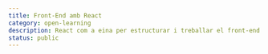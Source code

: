 ```yaml
---
title: Front-End amb React
category: open-learning
description: React com a eina per estructurar i treballar el front-end de les nostres aplicacions web.
status: public
---
```

